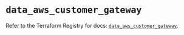 # `data_aws_customer_gateway`

Refer to the Terraform Registry for docs: [`data_aws_customer_gateway`](https://registry.terraform.io/providers/hashicorp/aws/6.10.0/docs/data-sources/customer_gateway).
